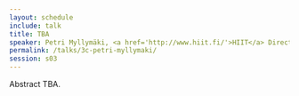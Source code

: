 ```yaml
---
layout: schedule
include: talk
title: TBA
speaker: Petri Myllymäki, <a href='http://www.hiit.fi/'>HIIT</a> Director
permalink: /talks/3c-petri-myllymaki/
session: s03
---
```


Abstract TBA.
